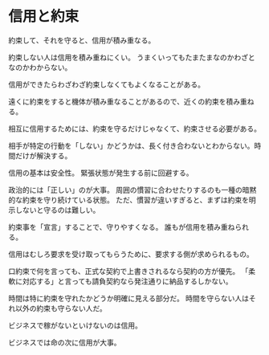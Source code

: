 # 信用と約束

約束して、それを守ると、信用が積み重なる。

約束しない人は信用を積み重ねにくい。
うまくいってもたまたまなのかわざとなのかわからない。

信用ができたらわざわざ約束しなくてもよくなることがある。

遠くに約束をすると機体が積み重なることがあるので、近くの約束を積み重ねる。

相互に信用するためには、約束を守るだけじゃなくて、約束させる必要がある。

相手が特定の行動を「しない」かどうかは、長く付き合わないとわからない。時間だけが解決する。

信用の基本は安全性。
緊張状態が発生する前に回避する。

政治的には「正しい」のが大事。
周囲の慣習に合わせたりするのも一種の暗黙的な約束を守り続けている状態。
ただ、慣習が違いすぎると、まずは約束を明示しないと守るのは難しい。

約束事を「宣言」することで、守りやすくなる。
誰もが信用を積み重ねられる。

信用はむしろ要求を受け取ってもらうために、要求する側が求められるもの。

口約束で何を言っても、正式な契約で上書きされるなら契約の方が優先。
「柔軟に対応する」と言っても請負契約なら発注通りに納品するしかない。

時間は特に約束を守れたかどうか明確に見える部分だ。
時間を守らない人はそれ以外の約束も守らない人だ。

ビジネスで稼がないといけないのは信用。

ビジネスでは命の次に信用が大事。
